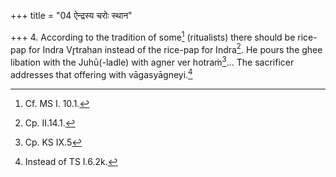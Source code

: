 +++
title = "04 ऐन्द्रस्य चरोः स्थान"

+++
4. According to the tradition of some[^1] (ritualists) there should be rice-pap for Indra Vr̥trahan instead of the rice-pap for Indra[^2]. He pours the ghee libation with the Juhū(-ladle) with agner ver hotraṁ[^3]... The sacrificer addresses that offering with vāgasyāgneyi.[^4]  


[^1]: Cf. MS I. 10.1.  

[^2]: Cp. II.14.1.  

[^3]: Cp. KS IX.5  

[^4]: Instead of TS I.6.2k.  
